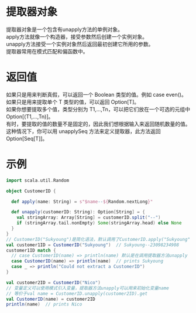 # 提取器对象
提取器对象是一个包含有unapply方法的单例对象。  
apply方法就像一个构造器，接受参数然后创建一个实例对象。  
unapply方法接受一个实例对象然后返回最初创建它所用的参数。  
提取器常用在模式匹配和偏函数中。
# 返回值
如果只是用来判断真假，可以返回一个 Boolean 类型的值。例如 case even()。  
如果只是用来提取单个 T 类型的值，可以返回 Option[T]。  
如果你想要提取多个值，类型分别为 T1,...,Tn，可以把它们放在一个可选的元组中 Option[(T1,...,Tn)]。  
有时，要提取的值的数量不是固定的，因此我们想根据输入来返回随机数量的值。这种情况下，你可以用 unapplySeq 方法来定义提取器，此方法返回 Option[Seq[T]]。
# 示例
```scala
import scala.util.Random

object CustomerID {

  def apply(name: String) = s"$name--${Random.nextLong}"

  def unapply(customerID: String): Option[String] = {
    val stringArray: Array[String] = customerID.split("--")
    if (stringArray.tail.nonEmpty) Some(stringArray.head) else None
  }
}
// CustomerID("Sukyoung")是简化语法，默认调用了CustomerID.apply("Sukyoung")，创建了一个CustomerID字符串
val customer1ID = CustomerID("Sukyoung")  // Sukyoung--23098234908
customer1ID match {
  // case CustomerID(name) => println(name) 默认是在调用提取器方法unapply
  case CustomerID(name) => println(name)  // prints Sukyoung
  case _ => println("Could not extract a CustomerID")
}

val customer2ID = CustomerID("Nico")
// 变量定义可以使用模式引入变量，提取器方法unapply可以用来初始化变量name
// 等价于val name = CustomerID.unapply(customer2ID).get
val CustomerID(name) = customer2ID
println(name)  // prints Nico
```